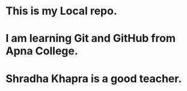 # This is my Local repo.
# I am learning Git and GitHub from Apna College.
# Shradha Khapra is a good teacher.